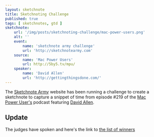 ```yaml
---
layout: sketchnote
title: Sketchnoting Challenge
published: true
tags: [ sketchnotes, gtd ]
sketchnote:
    url: '/img/posts/sketchnoting-challenge/mac-power-users.png'
    alt: ''
    event:
        name: 'sketchnote army challenge'
        url: 'http://sketchnotearmy.com'
    source:
        name: 'Mac Power Users'
        url: http://5by5.tv/mpu/
    speaker:
        name: 'David Allen'
        url: 'http://gettingthingsdone.com/'
---
```


The [Sketchnote Army](http://sketchnotearmy.com) website has been running a challenge to create a 
sketchnote to capture a snippet of time from episode #219 of the [Mac 
Power User's](http://5by5.tv/mpu/) podcast featuring [David Allen](http://gettingthingsdone.com/). 

## Update

The judges have spoken and here's the link to [the list of winners](http://sketchnotearmy.com/blog/2015/2/23/sketchnoting-challenge-david-allen-on-mac-power-users-and-th.html)

